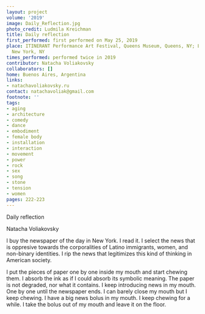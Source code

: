 ```yaml
---
layout: project
volume: '2019'
image: Daily_Reflection.jpg
photo_credit: Ludmila Kreichman
title: Daily reflection
first_performed: first performed on May 25, 2019
place: ITINERANT Performance Art Festival, Queens Museum, Queens, NY; Last Frontier,
  New York, NY
times_performed: performed twice in 2019
contributor: Natacha Voliakovsky
collaborators: []
home: Buenos Aires, Argentina
links:
- natachavoliakovsky.ru
contact: natachavoliak@gmail.com
footnote: ''
tags:
- aging
- architecture
- comedy
- dance
- embodiment
- female body
- installation
- interaction
- movement
- power
- rock
- sex
- song
- stone
- tension
- women
pages: 222-223
---
```



Daily reflection

Natacha Voliakovsky

I buy the newspaper of the day in New York. I read it. I select the news that is oppresive towards the corporalities of Latino immigrants, women, and non-binary identities. I rip the news that legitimizes this kind of thinking in American society.

I put the pieces of paper one by one inside my mouth and start chewing them. I absorb the ink as if I could absorb its symbolic meaning. The paper is not degraded, nor what it contains. I keep introducing news in my mouth. One by one until the newspaper ends. I can barely close my mouth but I keep chewing. I have a big news bolus in my mouth. I keep chewing for a while. I take the bolus out of my mouth and leave it on the floor.
